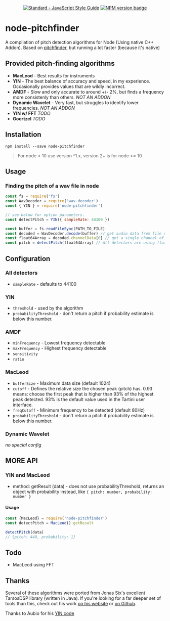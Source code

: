 <p align="center">
  <a href="https://standardjs.com"><img src="https://img.shields.io/badge/code_style-standard-brightgreen.svg" alt="Standard - JavaScript Style Guide"></a>
  <a href="https://www.npmjs.com/package/node-pitchfinder"><img src="https://img.shields.io/npm/v/node-pitchfinder" alt="NPM version badge"></a>
</p>

# node-pitchfinder
A compilation of pitch detection algorithms for Node (Using native C++ Addon).
Based on [pitchfinder](https://github.com/peterkhayes/pitchfinder), but running a lot faster (because it's native)

## Provided pitch-finding algorithms
- **MacLeod** - Best results for instruments
- **YIN** - The best balance of accuracy and speed, in my experience.  Occasionally provides values that are wildly incorrect.
- **AMDF** - Slow and only accurate to around +/- 2%, but finds a frequency more consistenly than others. *NOT AN ADDON*
- **Dynamic Wavelet** - Very fast, but struggles to identify lower frequencies. *NOT AN ADDON*
- **YIN w/ FFT** *TODO*
- **Goertzel** *TODO*

## Installation
`npm install --save node-pitchfinder`

> For node < 10 use version ^1.x, version 2+ is for node >= 10

## Usage

### Finding the pitch of a wav file in node
```javascript
const fs = require('fs')
const WavDecoder = require('wav-decoder')
const { YIN } = require('node-pitchfinder')

// see below for option parameters.
const detectPitch = YIN({ sampleRate: 44100 })

const buffer = fs.readFileSync(PATH_TO_FILE)
const decoded = WavDecoder.decode(buffer) // get audio data from file using `wav-decoder`
const float64Array = decoded.channelData[0] // get a single channel of sound
const pitch = detectPitch(float64Array) // All detectors are using float64Array internally, but you can also give an ordinary array of numbers
```

## Configuration

### All detectors
- `sampleRate` - defaults to 44100

### YIN
- `threshold` - used by the algorithm
- `probabilityThreshold` - don't return a pitch if probability estimate is below this number.

### AMDF
- `minFrequency` - Lowest frequency detectable
- `maxFrequency` - Highest frequency detectable
- `sensitivity`
- `ratio`

### MacLeod
- `bufferSize` - Maximum data size (default 1024)
- `cutoff` - Defines the relative size the chosen peak (pitch) has. 0.93 means: choose
the first peak that is higher than 93% of the highest peak detected. 93% is the default value used in the Tartini user interface.
- `freqCutoff` - Minimum frequency to be detected (default 80Hz)
- `probabilityThreshold` - don't return a pitch if probability estimate is below this number.

### Dynamic Wavelet
*no special config*

## MORE API

### YIN and MacLeod
- method: getResult (data) - does not use probabilityThreshold, returns an object with probability instead, like `{ pitch: number, probability: number }`

#### Usage
```js
const {MacLeod} = require('node-pitchfinder')
const detectPitch = MacLeod().getResult

detectPitch(data)
// {pitch: 440, probability: 1}
```

## Todo
- MacLeod using FFT

## Thanks
Several of these algorithms were ported from Jonas Six's excellent TarsosDSP library (written in Java).  If you're looking for a far deeper set of tools than this, check out his work [on his website](http://tarsos.0110.be/tag/TarsosDSP) or [on Github](https://github.com/JorenSix/TarsosDSP).

Thanks to Aubio for his [YIN code](https://github.com/aubio/aubio/blob/master/src/pitch/pitchyin.c)
